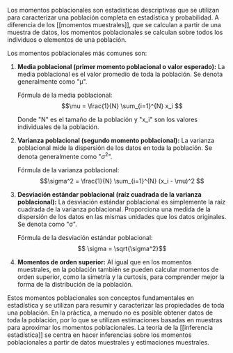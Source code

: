 Los momentos poblacionales son estadísticas descriptivas que se utilizan para caracterizar una población completa en estadística y probabilidad. A diferencia de los [[momentos muestrales]], que se calculan a partir de una muestra de datos, los momentos poblacionales se calculan sobre todos los individuos o elementos de una población.

Los momentos poblacionales más comunes son:

1. **Media poblacional (primer momento poblacional o valor esperado):** La media poblacional es el valor promedio de toda la población. Se denota generalmente como "μ".

   Fórmula de la media poblacional:
   $$\mu = \frac{1}{N} \sum_{i=1}^{N} x_i $$

   Donde "N" es el tamaño de la población y "x_i" son los valores individuales de la población.

2. **Varianza poblacional (segundo momento poblacional):** La varianza poblacional mide la dispersión de los datos en toda la población. Se denota generalmente como "$σ^2$".

   Fórmula de la varianza poblacional:
   $$\sigma^2 = \frac{1}{N} \sum_{i=1}^{N} (x_i - \mu)^2 $$

3. **Desviación estándar poblacional (raíz cuadrada de la varianza poblacional):** La desviación estándar poblacional es simplemente la raíz cuadrada de la varianza poblacional. Proporciona una medida de la dispersión de los datos en las mismas unidades que los datos originales. Se denota como "σ".

   Fórmula de la desviación estándar poblacional:
   $$ \sigma = \sqrt{\sigma^2}$$

4. **Momentos de orden superior:** Al igual que en los momentos muestrales, en la población también se pueden calcular momentos de orden superior, como la simetría y la curtosis, para comprender mejor la forma de la distribución de la población.

Estos momentos poblacionales son conceptos fundamentales en estadística y se utilizan para resumir y caracterizar las propiedades de toda una población. En la práctica, a menudo no es posible obtener datos de toda la población, por lo que se utilizan estimaciones basadas en muestras para aproximar los momentos poblacionales.  La teoría de la [[inferencia estadística]] se centra en hacer inferencias sobre los momentos poblacionales a partir de datos muestrales y estimaciones muestrales.